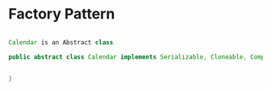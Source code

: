 # Factory Pattern



```java

Calendar is an Abstract class

public abstract class Calendar implements Serializable, Cloneable, Comparable<Calendar> {


}

```
